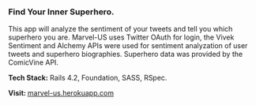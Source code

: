 <h3>Find Your Inner Superhero.</h3>
<p> This app will analyze the sentiment of your tweets and tell you which superhero you are. Marvel-US uses Twitter OAuth for login, the Vivek Sentiment and Alchemy APIs were used for sentiment analyzation of user tweets and superhero biographies. Superhero data was provided by the ComicVine API.</p>

<strong><p> Tech Stack:</strong> Rails 4.2, Foundation, SASS, RSpec.</p>


<p><strong>Visit:  </strong><a href="http://marvel-us.herokuapp.com"> marvel-us.herokuapp.com </a></p>


